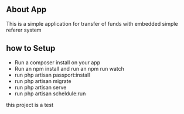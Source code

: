 

## About App

This is a simple application for transfer of funds with embedded simple referer system
## how to Setup

- Run a composer install on your app
- Run an npm install and run an npm run watch
- run php artisan passport:install
- run php artisan migrate
- run php artisan serve
- run php artisan scheldule:run 


this project is a test
